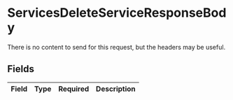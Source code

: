 # ServicesDeleteServiceResponseBody

There is no content to send for this request, but the headers may be useful. 


## Fields

| Field       | Type        | Required    | Description |
| ----------- | ----------- | ----------- | ----------- |
